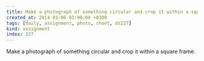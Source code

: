```yaml
---
title: Make a photograph of something circular and crop it within a square frame.
created_at: 2014-01-06 01:00:00 +0100
tags: [daily, assignment, photo, shoot, ds227]
kind: assignment
index: 227
---
```


Make a photograph of something circular and crop it within a square frame.
